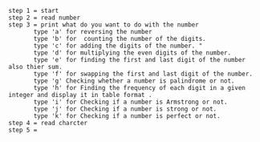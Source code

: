     step 1 = start
    step 2 = read number
    step 3 = print what do you want to do with the number
           type 'a' for reversing the number 
           type 'b' for  counting the number of the digits.
           type 'c' for adding the digits of the number. " 
           type 'd' for multiplying the even digits of the number.
           type 'e' for finding the first and last digit of the number also thier sum.
           type 'f' for swapping the first and last digit of the number.
           type 'g' Checking whether a number is palindrome or not.
           type 'h' for Finding the frequency of each digit in a given integer and display it in table format .
           type 'i' for Checking if a number is Armstrong or not.
           type 'j' for Checking if a number is strong or not.
           type 'k' for Checking if a number is perfect or not.
    step 4 = read charcter
    step 5 = 
